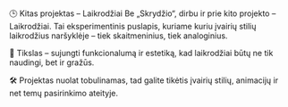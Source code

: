 🕒 Kitas projektas – Laikrodžiai
Be „Skrydžio“, dirbu ir prie kito projekto – Laikrodžiai.
Tai eksperimentinis puslapis, kuriame kuriu įvairių stilių laikrodžius naršyklėje – tiek skaitmeninius, tiek analoginius.

🎯 Tikslas – sujungti funkcionalumą ir estetiką, kad laikrodžiai būtų ne tik naudingi, bet ir gražūs.

🛠️ Projektas nuolat tobulinamas, tad galite tikėtis įvairių stilių, animacijų ir net temų pasirinkimo ateityje.